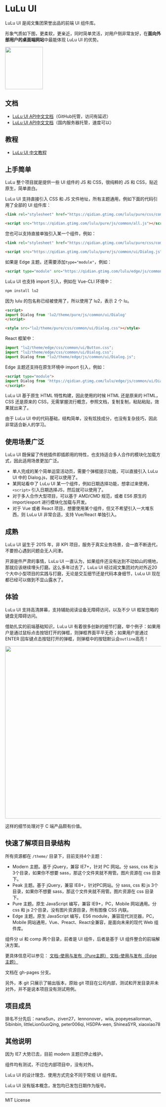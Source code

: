 # LuLu UI

LuLu UI 是阅文集团荣誉出品的前端 UI 组件库。

形象气质如下图，更柔软，更亲近，同时简单灵活，对用户侧非常友好，在<strong>面向外部用户的桌面端网站</strong>中最能体现 LuLu UI 的优势。

<img src="https://qidian.gtimg.com/lulu/theme/modern/css/common/images/temp/figure.png" width="122" height="137">

## 文档

* <a href="https://l-ui.com/">LuLu UI API中文文档</a>（GitHub托管，访问有延迟）
* <a href="https://www.zhangxinxu.com/sp/lulu/mockup/">LuLu UI API中文文档</a>（国内服务器托管，速度可以）

## 教程

* <a href="https://www.zhangxinxu.com/sp/lulu/guide/edge/">LuLu UI 中文教程</a>

## 上手简单

LuLu 整个项目就是提供一些 UI 组件的 JS 和 CSS，很纯粹的 JS 和 CSS，贴近原生，简单直白。

LuLu UI 支持直接引入 CSS 和 JS 文件地址，所有主题通用，例如下面的代码引用了全部的 UI 组件库：

```html
<link rel="stylesheet" href="https://qidian.gtimg.com/lulu/pure/css/common/ui.css">
```
```html
<script src="https://qidian.gtimg.com/lulu/pure/js/common/all.js"></script>
```

您也可以支持直接单独引入某一个组件，例如：

```html
<link rel="stylesheet" href="https://qidian.gtimg.com/lulu/pure/css/common/ui/Dialog.css">
```
```html
<script src="https://qidian.gtimg.com/lulu/pure/js/common/ui/Dialog.js"></script>
```

如果是 Edge 主题，还需要添加<code>type="module"</code>，例如：

```html
<script type="module" src="https://qidian.gtimg.com/lulu/edge/js/common/ui/Dialog.js"></script>
```

LuLu UI 也支持 import 引入，例如在 Vue-CLI 环境中：

```js
npm install lu2
```

因为 lulu 的包名称已经被使用了，所以使用了 lu2，表示 2 个 lu。

```html
<script>
import Dialog from 'lu2/theme/pure/js/common/ui/Dialog'
</script>
```
```html
<style src="lu2/theme/pure/css/common/ui/Dialog.css"></style>
```

React 框架中：

```js
import "lu2/theme/edge/css/common/ui/Button.css";
import "lu2/theme/edge/css/common/ui/Dialog.css";
import Dialog from "lu2/theme/edge/js/common/ui/Dialog.js";
```

Edge 主题还支持在原生环境中 import 引入，例如：

```html
<script type="module">
import Dialog from 'https://qidian.gtimg.com/lulu/edge/js/common/ui/Dialog.js';
</script>
```

LuLu UI 基于原生 HTML 特性构建，因此使用的时候 HTML 还是原来的 HTML，CSS 还是原来的 CSS，无需掌握流行概念，参照文档，复制复制，粘贴粘贴，效果就出来了。

由于 LuLu UI 中的代码基础，结构简单，没有炫技成分，也没有复杂技巧，因此非常适合新人的学习。

## 使用场景广泛

LuLu UI 既保留了传统插件即插即用的特性，也支持适合多人合作的模块化加载方式，因此适用场景更加广泛。

* 单人完成的某个简单运营活动页，需要个弹框提示功能，可以直接引入 LuLu UI 中的 Dialog.js，就可以使用了。
* 某网站看中了 LuLu UI 某一个组件，例如日期选择功能，想拿过来使用，`<script>` 引入日期选择JS，然后就可以使用了。
* 对于多人合作大型项目，可以基于 AMD/CMD 规范，或者 ES6 原生的 import/export 进行模块化加载与开发。
* 对于 Vue 或者 React 项目，想要使用某个组件，但又不希望引入一大堆东西，则 LuLu UI 非常合适，支持 Vue/React 单独引入。

## 成熟

LuLu UI 诞生于 2015 年，非 KPI 项目，服务于真实业务场景，会一直不断迭代，不要担心遇到问题会无人问津。

开源是件严肃的事情，LuLu UI 一直认为，如果组件还没有达到不动如山的境地，那就应该继续埋头打磨。这么多年过去了，LuLu UI 经过阅文集团对内对外近20个大中小型项目的实践与打磨，无论是交互细节还是代码本身细节，LuLu UI 现在都已经可以做到不显山露水了。

## 体验

LuLu UI 支持高清屏幕，支持辅助阅读设备无障碍访问，以及不少 UI 框架忽略的键盘无障碍访问。

借助扎实的前端基础知识，LuLu UI 有着很多创新的细节打磨，举个例子：如果用户是通过鼠标点击按钮打开的弹框，则弹框界面平平无奇；如果用户是通过 ENTER 回车键点击按钮打开的弹框，则弹框中的按钮默认会<code>outline</code>高亮！

<img src="https://qidian.qpic.cn/qidian_common/349573/851af9151027efc7e412e456f379263e/0" width="748" height="558">

这样的细节处理对于 C 端产品颇有价值。

## 快速了解项目目录结构

所有资源都在 <code>/theme/</code> 目录下，目前支持4个主题：

* Modern 主题。基于 jQuery，兼容 IE7+，针对 PC 网站。分 sass, css 和 js 3个目录，如果你不想要 sass，那这个文件夹就不用管。图片资源在 css 目录下。
* Peak 主题。基于 jQuery，兼容 IE8+，针对PC网站。分 sass, css 和 js 3个目录，如果你不想要 sass，那这个文件夹就不用管。图片资源在 css 目录下。
* Pure 主题。原生 JavaScript 编写，兼容 IE9+，PC，Mobile 网站通用。分 css 和 js 2个目录，没有图片资源目录，所有图像 CSS 内联。
* Edge 主题。原生 JavaScript 编写，ES6 module，兼容现代浏览器，PC，Mobile 网站通用，Vue、Preact、React全兼容，是面向未来的现代 Web 组件库。

组件分 ui 和 comp 两个目录，前者是 UI 组件，后者是基于 UI 组件整合的前端解决方案。

更具体信息可以参见：
<a href="https://l-ui.com/pure/about.use.html">文档-使用与发布（Pure主题）</a>
<a href="https://l-ui.com/edge/about.use.html">文档-使用与发布（Edge主题）</a>

文档在 gh-pages 分支。

另外，本 git 只展示了输出版本，原始 git 项目在公司内部，测试和开发目录并未对外，并不是说本项目没有测试用例。

## 项目成员

排名不分先后：nanaSun，ziven27，lennonover，wiia, popeyesailorman, 5ibinbin, littleLionGuoQing, peter006qi, HSDPA-wen, ShineaSYR, xiaoxiao78

## 其他说明

因为 IE7 大势已去，目前 modern 主题已停止维护。

组件均有测试，不过在内部项目中，没有对外。

LuLu UI 的设计理念、使用方式完全不同于常规 UI 组件库。

LuLu UI 没有版本概念，发包均已发包日期作为版号。

<hr>

MIT License
